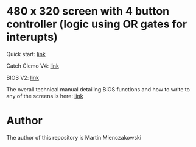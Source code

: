 # 480 x 320 screen with 4 button controller (logic using OR gates for interupts)

Quick start: [link](https://github.com/martinmienczakowski/6502TFTScreen/blob/88f1e6ec3df9402c8e1c564de074cd102f933266/480x320%20Logic%20Controller/480%20x%20320%20Screen%20with%204%20Button%20Controller%20(Logic).pdf)

Catch Clemo V4: [link](https://github.com/martinmienczakowski/6502TFTScreen/blob/80c5814163fe7269ae269b7234637595e97a9d33/480x320%20Logic%20Controller/CatchClemoV4.s)

BIOS V2: [link](https://github.com/martinmienczakowski/6502TFTScreen/blob/7e288fd62a312b1c175e7e25f2dc6f874b238b3a/480x320%20Logic%20Controller/BIOSV2.s)

The overall technical manual detailing BIOS functions and how to write to any of the screens is here: [link](https://github.com/martinmienczakowski/6502TFTScreen/blob/8b1f8be9139361221d6cfd34c1965b25d1d2a9d3/Edgar%20Technical%20Manual%20Version%203.pdf)

# Author

The author of this repository is Martin Mienczakowski
